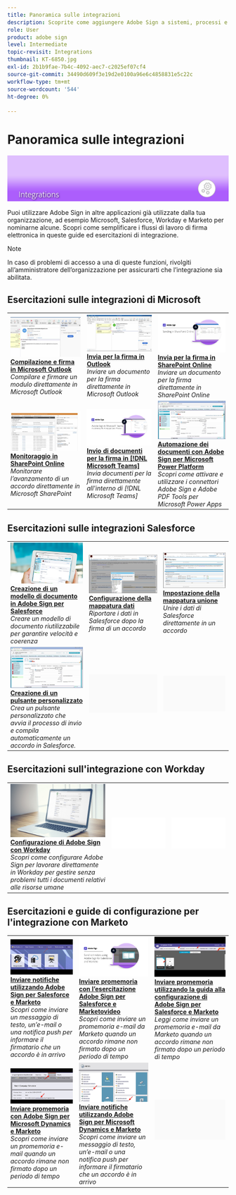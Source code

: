 ```yaml
---
title: Panoramica sulle integrazioni
description: Scoprite come aggiungere Adobe Sign a sistemi, processi e applicazioni esistenti
role: User
product: adobe sign
level: Intermediate
topic-revisit: Integrations
thumbnail: KT-6850.jpg
exl-id: 2b1b9fae-7b4c-4092-aec7-c2025ef07cf4
source-git-commit: 34490d609f3e19d2e0100a96e6c4858831e5c22c
workflow-type: tm+mt
source-wordcount: '544'
ht-degree: 0%

---
```


# Panoramica sulle integrazioni

![Integrare l’immagine in Sign](../assets/Hero-Integrate.png)

Puoi utilizzare Adobe Sign in altre applicazioni già utilizzate dalla tua organizzazione, ad esempio Microsoft, Salesforce, Workday e Marketo per nominarne alcune. Scopri come semplificare i flussi di lavoro di firma elettronica in queste guide ed esercitazioni di integrazione.

>[!NOTE]
> In caso di problemi di accesso a una di queste funzioni, rivolgiti all’amministratore dell’organizzazione per assicurarti che l’integrazione sia abilitata.

## Esercitazioni sulle integrazioni di Microsoft

<table style="table-layout:fixed">
<tr>
  <td>
    <a href="fill-and-sign-doc-microsoft-outlook.md">
      <img alt="Compilazione e firma in Microsoft Outlook" src="../assets/MS-FillSign.png" />
    </a>
    <div>
    <a href="fill-and-sign-doc-microsoft-outlook.md"><strong>Compilazione e firma in Microsoft Outlook</strong></a>
    </div>
    <em>Compilare e firmare un modulo direttamente in Microsoft Outlook</em>
    <br>
  </td>
  <td>
    <a href="send-for-signature-with-outlook.md">
      <img alt="Invia per la firma in Outlook" src="../assets/MS-SendOutlook.png" />
    </a>
    <div>
    <a href="send-for-signature-with-outlook.md"><strong>Invia per la firma in Outlook</strong></a>
    </div>
    <em>Inviare un documento per la firma direttamente in Microsoft Outlook</em>
    <br>
  </td>
  <td>
    <a href="send-for-signature-with-sharepoint-online.md">
      <img alt="Invia per la firma in SharePoint Online" src="../assets/Sending-in-SP.png" />
    </a>
    <div>
    <a href="send-for-signature-with-sharepoint-online.md"><strong>Invia per la firma in SharePoint Online</strong></a>
    </div>
    <em>Inviare un documento per la firma direttamente in SharePoint Online</em>
    <br>
  </td>
</tr>
<tr>
  <td>
    <a href="track-an-agreement-with-sharepoint-online.md">
      <img alt="Monitoraggio in SharePoint Online" src="../assets/MS-TrackSP.png" />
    </a>
    <div>
    <a href="track-an-agreement-with-sharepoint-online.md"><strong>Monitoraggio in SharePoint Online</strong></a>
    </div>
    <em>Monitorare l’avanzamento di un accordo direttamente in Microsoft SharePoint</em>
    <br>
  </td>
  <td>
    <a href="adobe-sign-teams-mortgage.md">
      <img alt="Invio di documenti per la firma in [!DNL Microsoft Teams]" src="../assets/teamsmortgage.png" />
    </a>
    <div>
    <a href="adobe-sign-teams-mortgage.md"><strong>Invio di documenti per la firma in [!DNL Microsoft Teams]</strong></a>
    </div>
    <em>Invia documenti per la firma direttamente all'interno di [!DNL Microsoft Teams]</em>
    <br>
  </td>
  <td>
    <a href="documentautomation.md">
      <img alt="Automazione dei documenti con Adobe Sign per Microsoft Power Platform" src="../assets/SF-Button.png" />
    </a>
    <div>
    <a href="documentautomation.md"><strong>Automazione dei documenti con Adobe Sign per Microsoft Power Platform</strong></a>
    </div>
    <em>Scopri come attivare e utilizzare i connettori Adobe Sign e Adobe PDF Tools per Microsoft Power Apps</em>
    <br>
  </td>
</tr>
</table>

## Esercitazioni sulle integrazioni Salesforce

<table style="table-layout:fixed">
<tr>
  <td>
    <a href="create-an-agreement-template.md">
      <img alt="Creazione di un modello di documento in Adobe Sign per Salesforce" src="../assets/SF-Template.png" />
    </a>
    <div>
    <a href="create-an-agreement-template.md"><strong>Creazione di un modello di documento in Adobe Sign per Salesforce</strong></a>
    </div>
    <em>Creare un modello di documento riutilizzabile per garantire velocità e coerenza</em>
    <br>
  </td>
  <td>
    <a href="set-up-data-mapping.md">
      <img alt="Configurazione della mappatura dati" src="../assets/SF-DataMapping.png" />
    </a>
    <div>
    <a href="set-up-data-mapping.md"><strong>Configurazione della mappatura dati</strong></a>
    </div>
    <em>Riportare i dati in Salesforce dopo la firma di un accordo</em>
    <br>
  </td>
  <td>
    <a href="set-up-merging-map.md">
      <img alt="Impostazione della mappatura unione" src="../assets/SF-MergeMapping.png" />
    </a>
    <div>
    <a href="set-up-merging-map.md"><strong>Impostazione della mappatura unione</strong></a>
    </div>
    <em>Unire i dati di Salesforce direttamente in un accordo</em>
    <br>
  </td>
</tr>
<tr>
  <td>
    <a href="create-a-custom-button.md">
      <img alt="Creazione di un pulsante personalizzato" src="../assets/SF-Button.png" />
    </a>
    <div>
    <a href="create-a-custom-button.md"><strong>Creazione di un pulsante personalizzato</strong></a>
    </div>
    <em>Crea un pulsante personalizzato che avvia il processo di invio e compila automaticamente un accordo in Salesforce.</em>
    <br>
  </td>
  <td>
    <img alt="Spaziatore" src="../assets/Grayspacer.png" />
    <div>
    <br>
  </td>
  <td>
    <img alt="Spaziatore" src="../assets/Grayspacer.png" />
    <div>
    <br>
  </td>
</tr>
</table>

## Esercitazioni sull&#39;integrazione con Workday

<table style="table-layout:fixed">
<tr>
  <td>
    <a href="workday.md">
      <img alt="Configurazione di Adobe Sign con Workday" src="../assets/WD-Configure.png" />
    </a>
    <div>
    <a href="workday.md"><strong>Configurazione di Adobe Sign con Workday</strong></a>
    </div>
    <em>Scopri come configurare Adobe Sign per lavorare direttamente in Workday per gestire senza problemi tutti i documenti relativi alle risorse umane</em>
    <br>
  </td>
  <td>
    <img alt="Spaziatore" src="../assets/Whitespacer.png" />
    <div>
    <br>
  </td>
  <td>
    <img alt="Spaziatore" src="../assets/Whitespacer.png" />
    <div>
    <br>
  </td>
</tr>
</table>

## Esercitazioni e guide di configurazione per l&#39;integrazione con Marketo

<table style="table-layout:fixed">
<tr>
  <td>
    <a href="marketo-salesforce-sms.md">
      <img alt="Inviare notifiche utilizzando Adobe Sign per Salesforce e Marketo" src="../assets/Integrate-Salesforce-SMS.jpg" />
    </a>
    <div>
    <a href="marketo-salesforce-sms.md"><strong>Inviare notifiche utilizzando Adobe Sign per Salesforce e Marketo</strong></a>
    </div>
    <em>Scopri come inviare un messaggio di testo, un’e-mail o una notifica push per informare il firmatario che un accordo è in arrivo</em>
    <br>
  </td>
  <td>
    <a href="marketo-salesforce-reminder-video.md">
      <img alt="Inviare promemoria con l’esercitazione video Adobe Sign per Salesforce e Marketo" src="../assets/Integrate-Salesforce-Reminder-Video.png" />
    </a>
    <div>
    <a href="marketo-salesforce-reminder.md"><strong>Inviare promemoria con l’esercitazione Adobe Sign per Salesforce e Marketovideo</strong></a>
    </div>
    <em>Scopri come inviare un promemoria e-mail da Marketo quando un accordo rimane non firmato dopo un periodo di tempo</em>
    <br>
  </td>
  <td>
    <a href="marketo-salesforce-reminder.md">
      <img alt="Inviare promemoria utilizzando la guida alla configurazione di Adobe Sign per Salesforce e Marketo" src="../assets/Integrate-Salesforce-Reminder.jpg" />
    </a>
    <div>
    <a href="marketo-salesforce-reminder.md"><strong>Inviare promemoria utilizzando la guida alla configurazione di Adobe Sign per Salesforce e Marketo</strong></a>
    </div>
    <em>Leggi come inviare un promemoria e-mail da Marketo quando un accordo rimane non firmato dopo un periodo di tempo</em>
    <br>
  </td>
</tr>
<tr>
  <td>
    <a href="marketo-dynamics-reminder.md">
      <img alt="Inviare promemoria con Adobe Sign per Microsoft Dynamics e Marketo" src="../assets/Integrate-Dynamics-Reminder.jpg" />
    </a>
    <div>
    <a href="marketo-dynamics-reminder.md"><strong>Inviare promemoria con Adobe Sign per Microsoft Dynamics e Marketo</strong></a>
    </div>
    <em>Scopri come inviare un promemoria e-mail quando un accordo rimane non firmato dopo un periodo di tempo</em>
    <br>
  </td>
  <td>
    <a href="marketo-dynamics-sms.md">
      <img alt="Inviare notifiche utilizzando Adobe Sign per Microsoft Dynamics e Marketo" src="../assets/Integrate-Dynamics-SMS.jpg" />
    </a>
    <div>
    <a href="marketo-dynamics-sms.md"><strong>Inviare notifiche utilizzando Adobe Sign per Microsoft Dynamics e Marketo</strong></a>
    </div>
    <em>Scopri come inviare un messaggio di testo, un’e-mail o una notifica push per informare il firmatario che un accordo è in arrivo</em>
    <br>
  </td>
  <td>
    <img alt="Spaziatore" src="../assets/Grayspacer.png" />
    <div>
    <br>
  </td>
</tr>
</table>

